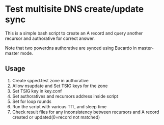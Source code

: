 # Test multisite DNS create/update sync 

This is a simple bash script to create an A record and query another recursor and authorative for correct answer.

Note that two powerdns authorative are synced using Bucardo in master-master mode.

## Usage

1. Create spped.test zone in authorative
2. Allow nsupdate and Set TSIG keys for the zone
3. Set TSIG key in key.conf
4. Set authoratives and recursors address inside script
5. Set for loop rounds
6. Run the script with various TTL and sleep time
7. Check result files for any inconsistency between recursors and A record created or updated(0=record not matched)